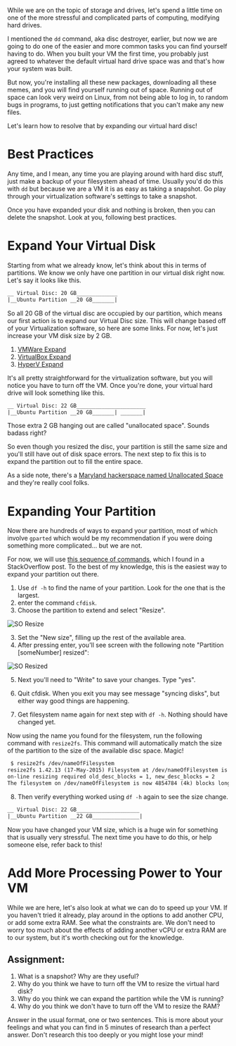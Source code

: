 While we are on the topic of storage and drives, let's spend a little
time on one of the more stressful and complicated parts of computing,
modifying hard drives.

I mentioned the `dd` command, aka disc destroyer, earlier, but now we
are going to do one of the easier and more common tasks you can find
yourself having to do. When you built your VM the first time, you
probably just agreed to whatever the default virtual hard drive space
was and that's how your system was built.

But now, you're installing all these new packages, downloading all these
memes, and you will find yourself running out of space. Running out of
space can look very weird on Linux, from not being able to log in, to
random bugs in programs, to just getting notifications that you can't
make any new files.

Let's learn how to resolve that by expanding our virtual hard disc!

# Best Practices

Any time, and I mean, any time you are playing around with hard disc
stuff, just make a backup of your filesystem ahead of time. Usually
you'd do this with `dd` but because we are a VM it is as easy as taking
a snapshot. Go play through your virtualization software's settings to
take a snapshot.

Once you have expanded your disk and nothing is broken, then you can
delete the snapshot. Look at you, following best practices.

# Expand Your Virtual Disk

Starting from what we already know, let's think about this in terms of
partitions. We know we only have one partition in our virtual disk right
now. Let's say it looks like this.

``` default
__ Virtual Disc: 20 GB_____________ 
|__Ubuntu Partition __20 GB_______|
```

So all 20 GB of the virtual disc are occupied by our partition, which
means our first action is to expand our Virtual Disc size. This will
change based off of your Virtualization software, so here are some
links. For now, let's just increase your VM disk size by 2 GB.

1.  [VMWare
    Expand](https://docs.vmware.com/en/VMware-Workstation-Player-for-Windows/16.0/com.vmware.player.win.using.doc/GUID-73BEB4E6-A1B9-41F4-BA37-364C4B067AA8.html)
2.  [VirtualBox
    Expand](https://askubuntu.com/questions/88647/how-do-i-increase-the-hard-disk-size-of-the-virtual-machine)
3.  [HyperV
    Expand](https://www.nakivo.com/blog/increase-disk-size-hyper-v-complete-guide/)

It's all pretty straightforward for the virtualization software, but you
will notice you have to turn off the VM. Once you're done, your virtual
hard drive will look something like this.

``` default
__ Virtual Disc: 22 GB______________________ 
|__Ubuntu Partition __20 GB_______| _______|
```

Those extra 2 GB hanging out are called "unallocated space". Sounds
badass right?

So even though you resized the disc, your partition is still the same
size and you'll still have out of disk space errors. The next step to
fix this is to expand the partition out to fill the entire space.

As a side note, there's a [Maryland hackerspace named Unallocated
Space](https://www.unallocatedspace.org/) and they're really cool folks.

# Expanding Your Partition

Now there are hundreds of ways to expand your partition, most of which
involve `gparted` which would be my recommendation if you were doing
something more complicated... but we are not.

For now, we will use [this sequence of
commands](https://askubuntu.com/questions/116351/increase-partition-size-on-which-ubuntu-is-installed),
which I found in a StackOverflow post. To the best of my knowledge, this
is the easiest way to expand your partition out there.

1.  Use `df -h` to find the name of your partition. Look for the one
    that is the largest.
2.  enter the command `cfdisk`.
3.  Choose the partition to extend and select "Resize".

![SO
Resize](https://files.cdn.thinkific.com/file_uploads/429463/images/e25/1d7/f70/1629595615154.jpg)

3.  Set the "New size", filling up the rest of the available area.
4.  After pressing enter, you'll see screen with the following note
    "Partition \[someNumber\] resized":

![SO
Resized](https://files.cdn.thinkific.com/file_uploads/429463/images/ca9/661/fd8/1629595615632.jpg)

5.  Next you'll need to "Write" to save your changes. Type "yes".

6.  Quit cfdisk. When you exit you may see message "syncing disks", but
    either way good things are happening.

7.  Get filesystem name again for next step with `df -h`. Nothing should
    have changed yet.

Now using the name you found for the filesystem, run the following
command with `resize2fs`. This command will automatically match the size
of the partition to the size of the available disc space. Magic!

``` default
 $ resize2fs /dev/nameOfFilesystem 
resize2fs 1.42.13 (17-May-2015) Filesystem at /dev/nameOfFilesystem is mounted on /; 
on-line resizing required old_desc_blocks = 1, new_desc_blocks = 2 
The filesystem on /dev/nameOfFilesystem is now 4854784 (4k) blocks long.
```

8.  Then verify everything worked using `df -h` again to see the size
    change.

``` default
__ Virtual Disc: 22 GB____________________ 
|__Ubuntu Partition __22 GB_______________|
```

Now you have changed your VM size, which is a huge win for something
that is usually very stressful. The next time you have to do this, or
help someone else, refer back to this!

# Add More Processing Power to Your VM

While we are here, let's also look at what we can do to speed up your
VM. If you haven't tried it already, play around in the options to add
another CPU, or add some extra RAM. See what the constraints are. We
don't need to worry too much about the effects of adding another vCPU or
extra RAM are to our system, but it's worth checking out for the
knowledge.

## Assignment:

1.  What is a snapshot? Why are they useful?
2.  Why do you think we have to turn off the VM to resize the virtual
    hard disk?
3.  Why do you think we can expand the partition while the VM is
    running?
4.  Why do you think we don't have to turn off the VM to resize the RAM?

Answer in the usual format, one or two sentences. This is more about
your feelings and what you can find in 5 minutes of research than a
perfect answer. Don't research this too deeply or you might lose your
mind!
